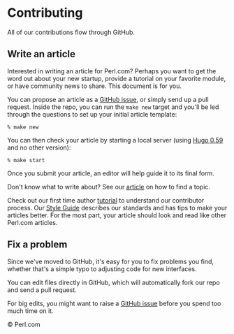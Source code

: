 Contributing
============

All of our contributions flow through GitHub.

## Write an article

Interested in writing an article for Perl.com? Perhaps you want to get the word out about your new startup, provide a tutorial on your favorite module, or have community news to share. This document is for you.

You can propose an article as a [GitHub issue](https://github.com/tpf/perldotcom/issues), or simply send up a pull request. Inside the repo, you can run the `make new` target and you'll be led through the questions to set up your initial article template:

	% make new

You can then check your article by starting a local server (using [Hugo 0.59](https://gohugo.io/news/0.59.0-relnotes/) and no other version):

	% make start

Once you submit your article, an editor will help guide it to its final form.

Don't know what to write about? See our [article](https://perldotcom.perl.org/article/how-to-find-a-programming-topic-to-write-about/) on how to find a topic.

Check out our first time author [tutorial](https://perldotcom.perl.org/article/how-to-write-your-first-article-for-perl-com/) to understand our contributor process.  Our [Style Guide](STYLE-GUIDE.md) describes our standards and has tips to make your articles better. For the most part, your article should look and read like other Perl.com articles.

## Fix a problem

Since we've moved to GitHub, it's easy for you to fix problems you find, whether that's a simple typo to adjusting code for new interfaces.

You can edit files directly in GitHub, which will automatically fork our repo and send a pull request.

For big edits, you might want to raise a [GitHub issue](https://github.com/tpf/perldotcom/issues) before you spend too much time on it.

&copy; Perl.com
